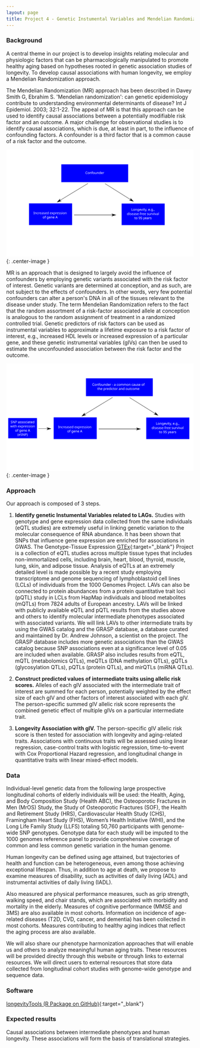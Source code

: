 ```yaml
---
layout: page
title: Project 4 - Genetic Instumental Variables and Mendelian Randomization
---
```


### Background

A central theme in our project is to develop insights relating molecular and physiologic factors that can be pharmacologically manipulated to promote healthy aging based on hypotheses rooted in genetic association studies of longevity. To develop causal associations with human longevity, we employ a Mendelian Randomization approach.

The Mendelian Randomization (MR) approach has been described in Davey Smith G, Ebrahim S. 'Mendelian randomization': can genetic epidemiology contribute to understanding environmental determinants of disease? Int J Epidemiol. 2003; 32:1-22. The appeal of MR is that this approach can be used to identify causal associations between a potentially modifiable risk factor and an outcome. A major challenge for observational studies is to identify causal associations, which is due, at least in part, to the influence of confounding factors. A confounder is a third factor that is a common cause of a risk factor and the outcome.

![confounded](/public/images/confounded.svg){: .center-image }

MR is an approach that is designed to largely avoid the influence of confounders by employing genetic variants associated with the risk factor of interest. Genetic variants are determined at conception, and as such, are not subject to the effects of confounders. In other words, very few potential confounders can alter a person's DNA in all of the tissues relevant to the disease under study. The term Mendelian Randomization refers to the fact that the random assortment of a risk-factor associated allele at conception is analogous to the random assignment of treatment in a randomized controlled trial. Genetic predictors of risk factors can be used as instrumental variables to approximate a lifetime exposure to a risk factor of interest, e.g., increased HDL levels or increased expression of a particular gene, and these genetic instrumental variables (gIVs) can then be used to estimate the unconfounded association between the risk factor and the outcome. 

![MR](/public/images/MR.svg){: .center-image }

### Approach

Our approach is composed of 3 steps.

1. **Identify genetic Instumental Variables related to LAGs.**
Studies with genotype and gene expression data collected from the same individuals (eQTL studies) are extremely useful in linking genetic variation to the molecular consequence of RNA abundance. It has been shown that SNPs that influence gene expression are enriched for associations in GWAS. The Genotype-Tissue Expression [GTEx](http://www.gtexportal.org/home/){:target="_blank"} Project is a collection of eQTL studies across multiple tissue types that includes non-immortalized cells, including brain, heart, blood, thyroid, muscle, lung, skin, and adipose tissue. Analysis of eQTLs at an extremely detailed level is made possible by a recent study employing transcriptome and genome sequencing of lymphoblastoid cell lines (LCLs) of individuals from the 1000 Genomes Project. LAVs can also be connected to protein abundances from a protein quantitative trait loci (pQTL) study in LCLs from HapMap individuals and blood metabolites (mQTLs) from 7824 adults of European ancestry. LAVs will be linked with publicly available eQTL and pQTL results from the studies above and others to identify molecular intermediate phenotypes associated with associated variants.
We will link LAVs to other intermediate traits by using the GWAS catalog and the GRASP database, a database curated and maintained by Dr. Andrew Johnson, a scientist on the project. The GRASP database includes more genetic associations than the GWAS catalog because SNP associations even at a significance level of 0.05 are included when available. GRASP also includes results from eQTL, mQTL (metabolomics QTLs), meQTLs (DNA methylation QTLs), gQTLs (glycosylation QTLs), pQTLs (protein QTLs), and mirQTLs (miRNA QTLs).

2. **Construct predicted values of intermediate traits using allelic risk scores.**
Alleles of each gIV associated with the intermediate trait of interest are summed for each person, potentially weighted by the effect size of each gIV and other factors of interest associated with each gIV. The person-specific summed gIV allelic risk score represents the combined genetic effect of multiple gIVs on a particular intermediate trait.

3. **Longevity Association with gIV.**
The person-specific gIV allelic risk score is then tested for association with longevity and aging-related traits. Associations with continuous traits will be assessed using linear regression, case-control traits with logistic regression, time-to-event with Cox Proportional Hazard regression, and longitudinal change in quantitative traits with linear mixed-effect models. 

### Data

Individual-level genetic data from the following large prospective longitudinal cohorts of elderly individuals will be used: the Health, Aging, and Body Composition Study (Health ABC), the Osteoporotic Fractures in Men (MrOS) Study, the Study of Osteoporotic Fractures (SOF), the Health and Retirement Study (HRS), Cardiovascular Health Study (CHS), Framingham Heart Study (FHS), Women’s Health Initiative (WHI), and the Long Life Family Study (LLFS) totaling 50,760 participants with genome-wide SNP genotypes. Genotype data for each study will be imputed to the 1000 genomes reference panel to provide comprehensive coverage of common and less common genetic variation in the human genome.

Human longevity can be defined using age attained, but trajectories of health and function can be heterogeneous, even among those achieving exceptional lifespan. Thus, in addition to age at death, we propose to examine measures of disability, such as activities of daily living (ADL) and instrumental activities of daily living (IADL). 

Also measured are physical performance measures, such as grip strength, walking speed, and chair stands, which are associated with morbidity and mortality in the elderly. Measures of cognitive performance (MMSE and 3MS) are also available in most cohorts. Information on incidence of age-related diseases (T2D, CVD, cancer, and dementia) has been collected in most cohorts. Measures contributing to healthy aging indices that reflect the aging process are also available.

We will also share our phenotype harmonization approaches that will enable us and others to analyze meaningful human aging traits. These resources will be provided directly through this website or through links to external resources. We will direct users to external resources that store data collected from longitudinal cohort studies with genome-wide genotype and sequence data. 

### Software

[longevityTools (R Package on GitHub)](https://github.com/tgirke/longevityTools){:target="_blank"}

### Expected results

Causal associations between intermediate phenotypes and human longevity. These associations will form the basis of translational strategies. 
